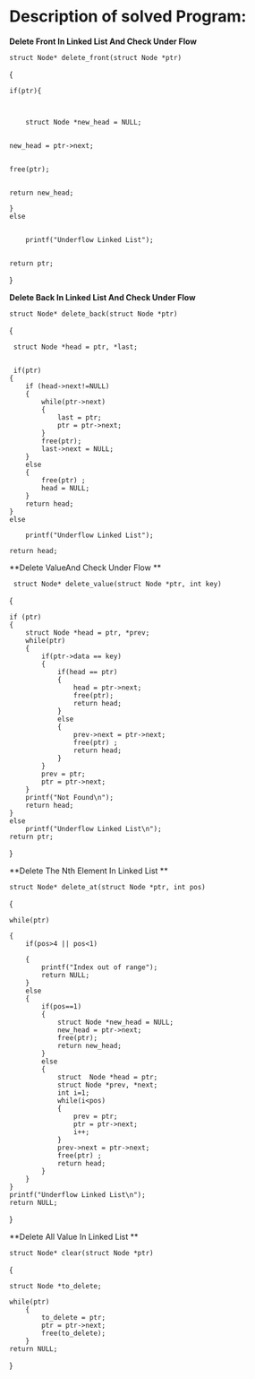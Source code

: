 
# Description of solved Program:





**Delete Front In Linked List And Check Under Flow**


    struct Node* delete_front(struct Node *ptr)

{

    if(ptr){
    
    
    
        struct Node *new_head = NULL;
        
        
    new_head = ptr->next;
    
    
    free(ptr);
    
    
    return new_head;
    
    }
    else
    
    
        printf("Underflow Linked List");
        
        
    return ptr;
}

**Delete Back  In Linked List And Check Under Flow**

    struct Node* delete_back(struct Node *ptr)


{

     struct Node *head = ptr, *last;
    
    
     if(ptr)
    {
        if (head->next!=NULL)
        {
            while(ptr->next)
            {
                last = ptr;
                ptr = ptr->next;
            }
            free(ptr);
            last->next = NULL;
        }
        else
        {
            free(ptr) ;
            head = NULL;
        }
        return head;
    }
    else
    
        printf("Underflow Linked List");
        
    return head;
    
    
    
    
    
    
    
    
  
**Delete ValueAnd Check Under Flow **
  
  
   
     struct Node* delete_value(struct Node *ptr, int key)
   
{

    if (ptr)
    {
        struct Node *head = ptr, *prev;
        while(ptr)
        {
            if(ptr->data == key)
            {
                if(head == ptr)
                {
                    head = ptr->next;
                    free(ptr);
                    return head;
                }
                else
                {
                    prev->next = ptr->next;
                    free(ptr) ;
                    return head;
                }
            }
            prev = ptr;
            ptr = ptr->next;
        }
        printf("Not Found\n");
        return head;
    }
    else
        printf("Underflow Linked List\n");
    return ptr;
}


**Delete The Nth Element In Linked List **



    struct Node* delete_at(struct Node *ptr, int pos)


{


    while(ptr)
    
    {
        if(pos>4 || pos<1)
        
        {
            printf("Index out of range");
            return NULL;
        }
        else
        {
            if(pos==1)
            {
                struct Node *new_head = NULL;
                new_head = ptr->next;
                free(ptr);
                return new_head;
            }
            else
            {
                struct  Node *head = ptr;
                struct Node *prev, *next;
                int i=1;
                while(i<pos)
                {
                    prev = ptr;
                    ptr = ptr->next;
                    i++;
                }
                prev->next = ptr->next;
                free(ptr) ;
                return head;
            }
        }
    }
    printf("Underflow Linked List\n");
    return NULL;
}

**Delete All Value In Linked List **
 
 
 
    struct Node* clear(struct Node *ptr)
 
 
{
    
    struct Node *to_delete;
    
    while(ptr)
        {
            to_delete = ptr;
            ptr = ptr->next;
            free(to_delete);
        }
    return NULL;
}


